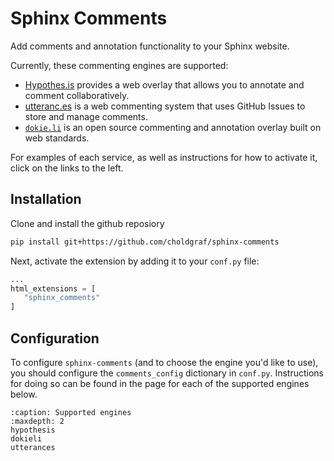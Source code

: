 # Sphinx Comments

Add comments and annotation functionality to your Sphinx website.

Currently, these commenting engines are supported:

- [Hypothes.is](https://hypothes.is/) provides a web overlay that allows you to annotate and comment collaboratively.
- [utteranc.es](https://utteranc.es/) is a web commenting system that uses GitHub Issues to store and manage comments.
- [`dokie.li`](https://dokie.li/) is an open source commenting and annotation overlay built on web standards.

For examples of each service, as well as instructions for how to activate it,
click on the links to the left.

## Installation

Clone and install the github reposiory

```bash
pip install git+https://github.com/choldgraf/sphinx-comments
```

Next, activate the extension by adding it to your `conf.py` file:

```python
...
html_extensions = [
   "sphinx_comments"
]
```

## Configuration

To configure `sphinx-comments` (and to choose the engine you'd like to use),
you should configure the `comments_config` dictionary in `conf.py`. Instructions
for doing so can be found in the page for each of the supported engines below.

```{toctree}
:caption: Supported engines
:maxdepth: 2
hypothesis
dokieli
utterances
```
